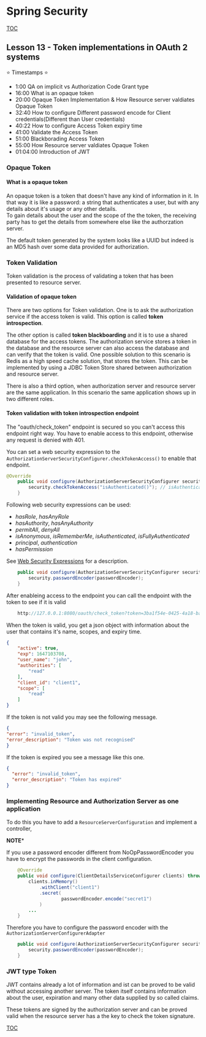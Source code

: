 # Spring Security
[TOC](./README.md)

## Lesson 13 - Token implementations in OAuth 2 systems

⭐ Timestamps ⭐
- 1:00 QA on implicit vs Authorization Code Grant type
- 16:00 What is an opaque token
- 20:00 Opaque Token Implementation & How Resource server valdiates Opaque Token
- 32:40 How to configure Different password encode for Client credentials(Different than User credentials)
- 40:22 How to configure Access Token expiry time
- 41:00 Validate the Access Token
- 51:00 Blackborading Access Token
- 55:00 How Resource server valdiates Opaque Token
- 01:04:00 Introduction of JWT

### Opaque Token
#### What is a opaque token

An opaque token is a token that doesn't have any kind of information in it. In that way it is like a password: a string
that authenticates a user, but with any details about it's usage or any other details.   
To gain details about the user and the scope of the the token, the receiving party has to get the details from somewhere
else like the authorzation server.

The default token generated by the system looks like a UUID but indeed is an MD5 hash over some data provided for
authorization.

### Token Validation

Token validation is the process of validating a token that has been presented to resource server.

#### Validation of opaque token

There are two options for Token validation. One is to ask the authorization service if the access token is valid. This
option is called **token introspection**.

The other option is called **token blackboarding** and it is to use a shared database for the access tokens. The
authorization service stores a token in the database and the resource server can also access the database and can verify
that the token is valid. One possible solution to this scenario is Redis as a high speed cache solution, that stores the
token. This can be implemented by using a JDBC Token Store shared between authorization and resource server.

There is also a third option, when authorization server and resource server are the same application. In this scenario
the same application shows up in two different roles.

#### Token validation with token introspection endpoint

The "oauth/check_token" endpoint is secured so you can't access this endpoint right way. You have to enable access to this
endpoint, otherwise any request is denied with 401.

You can set a web security expression to the `AuthorizationServerSecurityConfigurer.checkTokenAccess()` to enable that
endpoint.
```java
@Override
    public void configure(AuthorizationServerSecurityConfigurer security) throws Exception {
        security.checkTokenAccess("isAuthenticated()"); // isAuthenticated()
    }
```

Following web security expressions can be used:
- _hasRole_, _hasAnyRole_
- _hasAuthority_, _hasAnyAuthority_
- _permitAll_, _denyAll_
- _isAnonymous_, _isRememberMe_, _isAuthenticated_, _isFullyAuthenticated_
- _principal_, _authentication_
- _hasPermission_

See [Web Security Expressions](https://www.baeldung.com/spring-security-expressions) for a description.

```java
    public void configure(AuthorizationServerSecurityConfigurer security) throws Exception {
        security.passwordEncoder(passwordEncoder);
    }
```

After enableing access to the endpoint you can call the endpoint with the token to see if it is valid

```java
    http://127.0.0.1:8080/oauth/check_token?token=3ba1f54e-0425-4a18-ba15-86a10a4750c1
```

When the token is valid, you get a json object with information about the user that contains it's name, scopes, and expiry time.

```json
{
    "active": true,
    "exp": 1647103708,
    "user_name": "john",
    "authorities": [
        "read"
    ],
    "client_id": "client1",
    "scope": [
        "read"
    ]
}
```
If the token is not valid you may see the following message.
```json
{
"error": "invalid_token",
"error_description": "Token was not recognised"
}
```
If the token is expired you see a message like this one.
```json
{
  "error": "invalid_token",
  "error_description": "Token has expired"
}
```

### Implementing Resource and Authorization Server as one application

To do this you have to add a `ResourceServerConfiguration` and implement a controller,



**NOTE***

If you use a password encoder different from NoOpPasswordEncoder you have to encrypt the passwords
in the client configuration.

```java
    @Override
    public void configure(ClientDetailsServiceConfigurer clients) throws Exception {
        clients.inMemory()
            .withClient("client1")
            .secret(
                    passwordEncoder.encode("secret1")
            )
        ...
    }
```

Therefore you have to configure the password encoder with the `AuthorizationServerConfigurerAdapter`

```java
    public void configure(AuthorizationServerSecurityConfigurer security) throws Exception {
        security.passwordEncoder(passwordEncoder);
    }
```

### JWT type Token

JWT contains already a lot of information and ist can be proved to be valid without accessing another server.
The token itself contains information about the user, expiration and many other data supplied by so called claims.

These tokens are signed by the authorization server and can be proved valid when the resource server has a the key to
check the token signature. 

[TOC](./README.md)
